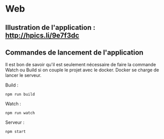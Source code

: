 # Web

## Illustration de l'application : http://hpics.li/9e7f3dc

## Commandes de lancement de l'application

Il est bon de savoir qu'il est seulement nécessaire de faire la commande Watch ou Build si on couple le projet avec le docker. Docker se charge de lancer le serveur.

Build : 
```
npm run build
```
Watch :
```
npm run watch
```
Serveur :
```
npm start
```